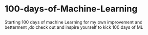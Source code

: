 # 100-days-of-Machine-Learning
Starting 100 days of machine Learning for my own improvement and betterment ,do check out and inspire yourself to kick 100 days of ML
